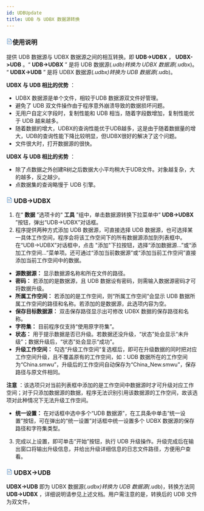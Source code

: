 ```yaml
---
id: UDBUpdate
title: UDB 与 UDBX 数据源转换
---
```

### ![](../../img/read.gif)使用说明

提供 UDB 数据源与 UDBX 数据源之间的相互转换。即 **UDB->UDBX** ， **UDBX->UDB** 。“ **UDB->UDBX**
” 是将 UDB 数据源(*.udb)转换为 UDBX 数据源(*.udbx)。 “ **UDBX->UDB** ” 是将 UDBX
数据源(*.udbx)转换为 UDB 数据源(*.udb)。

**UDBX 与 UDB 相比的优势** ：

* UDBX 数据源是单个文件，相较于UDB 数据源双文件好管理。
* 避免了 UDB 双文件操作由于程序意外崩溃导致的数据损坏问题。
* 无用户自定义字段时，复制性能和 UDB 相当，随着字段数增加，复制性能优于 UDB 越来越多。
* 随着数据的增大，UDBX的查询性能优于UDB越多，这是由于随着数据量的增大，UDB的查询性能下降比较明显，但UDBX很好的解决了这个问题。
* 文件很大时，打开数据源的很快。

**UDBX 与 UDB 相比的劣势** ：

* 除了点数据之外创建R树之后数据大小平均稍大于UDB文件。对象越复杂，大的越多，反之越少。
* 点数据集的查询略慢于 UDB 引擎。

### ![](../../img/read.gif) UDB->UDBX

1. 在“ **数据** ”选项卡的“ **工具** ”组中，单击数据源转换下拉菜单中“ **UDB->UDBX** ”按钮，弹出“UDB->UDBX”对话框。
2. 程序提供两种方式添加 UDB 数据源，可直接选择 UDB 数据源，也可选择某一具体工作空间，程序会将该工作空间下的所有数据源添加到列表框中。在“UDB->UDBX”对话框中，点击 "添加"下拉按钮，选择“添加数据源...”或“添加工作空间...”菜单项。还可通过“添加当前数据源”或“添加当前工作空间”直接添加当前工作空间中的数据。 
* **源数据源：** 显示数据源名称和所在文件的路径。
* **密码：** 若添加的是数据源，且 UDB 数据设有密码，则需输入数据源密码才可将数据升级。
* **所属工作空间：** 若添加的是工作空间，则“所属工作空间”会显示 UDB 数据所属工作空间的路径和名称。若添加的是数据源，此选项内容为空。
* **保存目标数据源：** 双击保存路径显示出可修改 UDBX 数据的保存路径和名称。
* **字符集：** 目前程序仅支持“使用原字符集”。
* **状态：** 用于提示数据是否已升级。若数据还没升级，“状态”处会显示“未升级”；数据升级后，“状态”处会显示“成功”。
* **升级工作空间：** 勾选“升级工作空间”复选框后，即可在升级数据的同时把对应工作空间升级，且不覆盖原有的工作空间，如：UDB 数据所在的工作空间为“China.smwu”，升级后的工作空间自动保存为“China_New.smwu”，保存路径与原文件相同。 

**注意**
：该选项只对当前列表框中添加的是工作空间中数据源时才可升级对应工作空间；对于只添加数据源的数据，程序无法识别引用该数据源的工作空间，故该选项对此种情况下无法升级工作空间。

* **统一设置：** 在对话框中选中多个“UDB 数据源”，在工具条中单击“统一设置”按钮，可在弹出的“统一设置”对话框中统一设置多个 UDBX 数据源的保存路径和字符集类型。 
3. 完成以上设置，即可单击“开始”按钮，执行 UDB 升级操作。升级完成后在输出窗口将输出升级信息，并给出升级详细信息的日志文件路径，方便用户查看。

### ![](../../img/read.gif) UDBX->UDB

**UDBX->UDB** 即为 UDBX 数据源(*.udbx)转换为 UDB 数据源(*.udb)，转换方法同 **UDB->UDBX**
，详细说明请参见上述文档。用户需注意的是，转换后的 UDB 文件为双文件，
